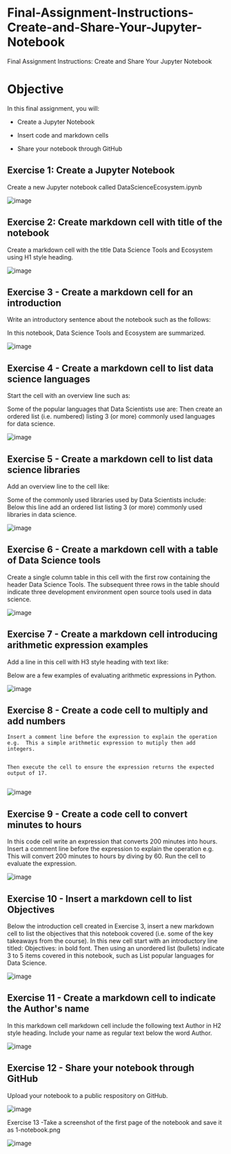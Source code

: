 # Final-Assignment-Instructions-Create-and-Share-Your-Jupyter-Notebook
Final Assignment Instructions: Create and Share Your Jupyter Notebook

# Objective
In this final assignment, you will:

- Create a Jupyter Notebook

- Insert code and markdown cells

- Share your notebook through GitHub

## Exercise 1: Create a Jupyter Notebook

Create a new Jupyter notebook called DataScienceEcosystem.ipynb

![image](https://github.com/user-attachments/assets/2c90c515-ead8-4245-9847-99f3c2a30dd9)


## Exercise 2: Create markdown cell with title of the notebook

Create a markdown cell with the title Data Science Tools and Ecosystem using H1 style heading.

![image](https://github.com/user-attachments/assets/d945bba4-d8a1-45cf-bb6a-06bbb41e0f3b)


## Exercise 3 - Create a markdown cell for an introduction

Write an introductory sentence about the notebook such as the follows:

In this notebook, Data Science Tools and Ecosystem are summarized.

![image](https://github.com/user-attachments/assets/4fc40e24-af74-4976-a987-639d1878afa9)


## Exercise 4 - Create a markdown cell to list data science languages

Start the cell with an overview line such as:

Some of the popular languages that Data Scientists use are:
Then create an ordered list (i.e. numbered) listing 3 (or more) commonly used languages for data science.

![image](https://github.com/user-attachments/assets/38346f9c-14f0-4241-998c-438c32dbe30f)


## Exercise 5 - Create a markdown cell to list data science libraries

Add an overview line to the cell like:

Some of the commonly used libraries used by Data Scientists include:
Below this line add an ordered list listing 3 (or more) commonly used libraries in data science.

![image](https://github.com/user-attachments/assets/db64da5b-99e8-47b4-aa5f-953c5dfef662)


## Exercise 6 - Create a markdown cell with a table of Data Science tools

Create a single column table in this cell with the first row containing the header Data Science Tools. The subsequent three rows in the table should indicate three development environment open source tools used in data science.

![image](https://github.com/user-attachments/assets/23af4a65-d895-4a58-b602-157a2d8e1d39)


## Exercise 7 - Create a markdown cell introducing arithmetic expression examples

Add a line in this cell with H3 style heading with text like:

Below are a few examples of evaluating arithmetic expressions in Python.

![image](https://github.com/user-attachments/assets/79805d44-4632-43a7-a78d-99ce91b622fd)


## Exercise 8 - Create a code cell to multiply and add numbers


``` In this code cell evaluate the expression (3*4)+5.
Insert a comment line before the expression to explain the operation e.g.  This a simple arithmetic expression to mutiply then add integers. 


Then execute the cell to ensure the expression returns the expected output of 17.
 
```

![image](https://github.com/user-attachments/assets/f81f1c0c-5b44-45f4-a39e-a5247d447fc5)



## Exercise 9 - Create a code cell to convert minutes to hours

In this code cell write an expression that converts 200 minutes into hours.
Insert a comment line before the expression to explain the operation e.g.  This will convert 200 minutes to hours by diving by 60.
Run the cell to evaluate the expression.


![image](https://github.com/user-attachments/assets/bcc67c98-6fb8-4584-8e06-65b4d4d39bbb)

## Exercise 10 - Insert a markdown cell to list Objectives

Below the introduction cell created in Exercise 3, insert a new markdown cell to list the objectives that this notebook covered (i.e. some of the key takeaways from the course). In this new cell start with an introductory line titled: Objectives: in bold font. Then using an unordered list (bullets) indicate 3 to 5 items covered in this notebook, such as List popular languages for Data Science.

![image](https://github.com/user-attachments/assets/d88e534f-1d38-470b-9e16-4f6f67d9b3b7)


## Exercise 11 - Create a markdown cell to indicate the Author's name

In this markdown cell markdown cell include the following text Author in H2 style heading. Include your name as regular text below the word Author.

![image](https://github.com/user-attachments/assets/fdcd9e15-8c91-46f7-87f3-9e59e330dcfa)


## Exercise 12 - Share your notebook through GitHub

Upload your notebook to a public respository on GitHub.

![image](https://github.com/user-attachments/assets/58121c96-6c75-445b-9009-dff8a3d62e69)


Exercise 13 -Take a screenshot of the first page of the notebook and save it as 1-notebook.png

![image](https://github.com/user-attachments/assets/612a6355-bda8-4832-b1a5-0a030e972771)
